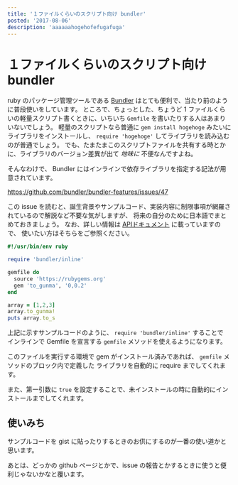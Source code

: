 ```yaml
---
title: '１ファイルくらいのスクリプト向け bundler'
posted: '2017-08-06'
description: 'aaaaaahogehofefugafuga'
---
```


１ファイルくらいのスクリプト向け bundler
====

ruby のパッケージ管理ツールである [Bundler](http://bundler.io/) はとても便利で、当たり前のように普段使いをしています。
ところで、ちょっとした、ちょうど 1 ファイルくらいの軽量スクリプト書くときに、いちいち `Gemfile` を書いたりする人はあまりいないでしょう。
軽量のスクリプトなら普通に `gem install hogehoge` みたいにライブラリをインストールし、
`require 'hogehoge'` してライブラリを読み込むのが普通でしょう。
でも、たまたまこのスクリプトファイルを共有する時とかに、ライブラリのバージョン差異が出て *地味に* 不便なんですよね。

そんなわけで、 Bundler にはインラインで依存ライブラリを指定する記法が用意されています。

https://github.com/bundler/bundler-features/issues/47

この issue を読むと、誕生背景やサンプルコード、実装内容に制限事項が網羅されているので解説など不要な気がしますが、
将来の自分のために日本語でまとめておきましょう。
なお、詳しい情報は [APIドキュメント](https://github.com/bundler/bundler/blob/master/lib/bundler/inline.rb) に載っていますので、
使いたい方はそちらをご参照ください。

```rb
#!/usr/bin/env ruby

require 'bundler/inline'

gemfile do
  source 'https://rubygems.org'
  gem 'to_gunma', '0,0.2'
end

array = [1,2,3]
array.to_gunma!
puts array.to_s
```

上記に示すサンプルコードのように、 `require 'bundler/inline'` することで
インラインで Gemfile を宣言する `gemfile` メソッドを使えるようになります。

このファイルを実行する環境で gem がインストール済みであれば、 `gemfile` メソッドのブロック内で定義した
ライブラリを自動的に require までしてくれます。

また、第一引数に `true` を設定することで、未インストールの時に自動的にインストールまでしてくれます。

使いみち
-----

サンプルコードを gist に貼ったりするときのお供にするのが一番の使い道かと思います。

あとは、どっかの github ページとかで、issue の報告とかするときに使うと便利じゃないかなと覆います。
